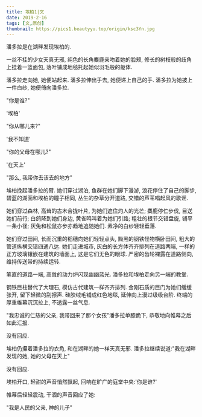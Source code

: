 ```yaml
---
title: 埃柏1|文
date: 2019-2-16
tags: [文,原创]
thumbnail: https://pics1.beautyyu.top/origin/ksc3Yn.jpg
---
```


潘多拉是在湖畔发现埃柏的.

一丝不挂的少女天真无邪, 纯色的长角麋鹿亲吻着她的脸颊, 修长的树枝般的歧角上挂着一篮面包, 落叶铺成地毯托起她似羽毛般的躯体.

潘多拉走向她, 她便站起来. 潘多拉伸出手去, 她便递上自己的手. 潘多拉为她披上一件白纱, 她便倚向潘多拉.

"你是谁?"

'埃柏'

"你从哪儿来?"

'我不知道'

"你的父母在哪儿?"

'在天上'

"那么, 我带你去该去的地方"

埃柏挽起潘多拉的臂. 她们穿过湖泊, 鱼群在她们脚下漫游, 浪花停住了自己的脚步, 碧蓝的湖面和埃柏的瞳子相同, 丛生的杂草分开道路, 交错的芦苇唱起风的歌谣.

她们穿过森林, 高耸的古木合拢叶片, 为她们遮住灼人的光芒; 麋鹿停伫步伐, 目送她们前行; 白鸽降到她们身边, 黄雀鸣叫着为她们引路; 粗壮的根节交错盘旋, 铺平一条小径; 灰兔和松鼠亦步亦趋地追随她们. 素净的白纱轻轻垂落.

她们穿过田间, 长而沉重的稻穗向她们轻轻点头, 黝黑的钢铁怪物横卧田间, 粗大的管道纵横交错四通八达. 她们走进城市, 灰白的长方体齐齐排列在道路两端, 一样的正方玻璃镶嵌在建筑的墙面上, 这是它们无色的眼球. 严密的齿轮裸露在道路侧向, 维持传送带的持续运转.

笔直的道路一端, 高耸的动力炉闪现幽幽蓝光. 潘多拉和埃柏走向另一端的教堂. 

钢铁巨柱替代了大理石, 模仿古代建筑一样齐齐排列. 金刚石质的巨门为她们缓缓张开, 留下轻微的刮擦声. 硅胶绒毛铺成红色地毯, 延伸向上漫过级级台阶. 终端的厚重帷幕沉沉拉上, 不透露一丝气息.

"我忠诚的仁慈的父亲, 我带回来了那个女孩"潘多拉单膝跪下, 恭敬地向帷幕之后如此汇报.

没有回应.

埃柏仍攥着潘多拉的衣角, 和在湖畔的她一样天真无邪. 潘多拉继续说道:"我在湖畔发现的她, 她的父母在天上"

没有回应.

埃柏开口, 轻甜的声音悄然飘起, 回响在旷广的庭堂中央:'你是谁?'

帷幕后轻轻震动, 干涸的声音回应了她:

"我是人民的父亲, 神的儿子"

